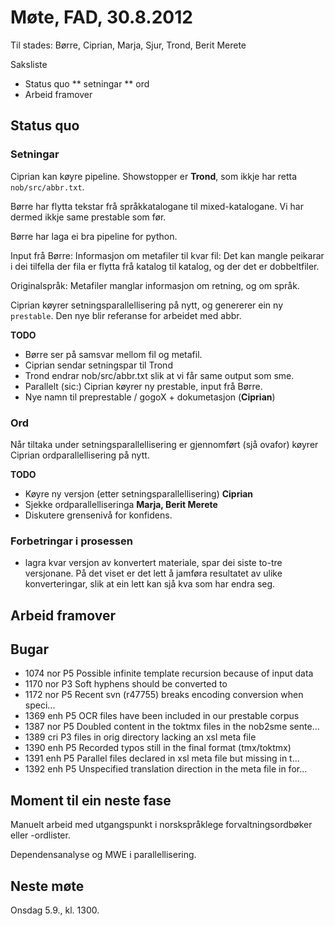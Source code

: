 # Møte, FAD, 30.8.2012

Til stades: Børre, Ciprian, Marja, Sjur, Trond, Berit Merete

Saksliste

- Status quo
  ** setningar
  ** ord
- Arbeid framover

## Status quo

### Setningar

Ciprian kan køyre pipeline. Showstopper er **Trond**,
som ikkje har retta `nob/src/abbr.txt`.

Børre har flytta tekstar frå språkkatalogane til mixed-katalogane.
Vi har dermed ikkje same prestable som før.

Børre har laga ei bra pipeline for python.

Input frå Børre: Informasjon om metafiler til kvar fil: Det
kan mangle peikarar i dei tilfella der fila er flytta frå katalog
til katalog, og der det er dobbeltfiler.

Originalspråk: Metafiler manglar informasjon om retning, og om språk.

Ciprian køyrer setningsparallellisering på nytt, og genererer
ein ny `prestable`. Den nye blir referanse for arbeidet med abbr.

**TODO**

- Børre ser på samsvar mellom fil og metafil.
- Ciprian sendar setningspar til Trond
- Trond endrar nob/src/abbr.txt slik at vi får same output som sme.
- Parallelt (sic:) Ciprian køyrer ny prestable, input frå Børre.
- Nye namn til preprestable / gogoX + dokumetasjon (**Ciprian**)

### Ord

Når tiltaka under setningsparallellisering er gjennomført
(sjå ovafor) køyrer Ciprian ordparallellisering på nytt.

**TODO**

- Køyre ny versjon (etter setningsparallellisering) **Ciprian**
- Sjekke ordparallelliseringa **Marja, Berit Merete**
- Diskutere grensenivå for konfidens.

### Forbetringar i prosessen

- lagra kvar versjon av konvertert materiale, spar dei siste to-tre versjonane.
  På det viset er det lett å jamføra resultatet av ulike konverteringar, slik
  at ein lett kan sjå kva som har endra seg.

## Arbeid framover

## Bugar

- 1074 nor P5 Possible infinite template recursion because of input data
- 1170 nor P3 Soft hyphens should be converted to <hyph/>
- 1172 nor P5 Recent svn (r47755) breaks encoding conversion when speci...
- 1369 enh P5 OCR files have been included in our prestable corpus
- 1387 nor P5 Doubled content in the toktmx files in the nob2sme sente...
- 1389 cri P3 files in orig directory lacking an xsl meta file
- 1390 enh P5 Recorded typos still in the final format (tmx/toktmx)
- 1391 enh P5 Parallel files declared in xsl meta file but missing in t...
- 1392 enh P5 Unspecified translation direction in the meta file in for...

## Moment til ein neste fase

Manuelt arbeid med utgangspunkt i norskspråklege forvaltningsordbøker eller -ordlister.

Dependensanalyse og MWE i parallellisering.

## Neste møte

Onsdag 5.9., kl. 1300.
